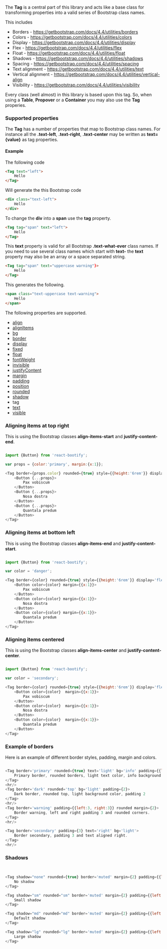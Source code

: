 
The **Tag** is a central part of this library and acts like a base class for transforming properties into a valid
series of Bootstrap class names.

This includes

* Borders - https://getbootstrap.com/docs/4.4/utilities/borders
* Colors - https://getbootstrap.com/docs/4.4/utilities/colors
* Display - https://getbootstrap.com/docs/4.4/utilities/display
* Flex - https://getbootstrap.com/docs/4.4/utilities/flex
* Float - https://getbootstrap.com/docs/4.4/utilities/float
* Shadows - https://getbootstrap.com/docs/4.4/utilities/shadows
* Spacing - https://getbootstrap.com/docs/4.4/utilities/spacing
* Text alignment - https://getbootstrap.com/docs/4.4/utilities/text
* Vertical alignment - https://getbootstrap.com/docs/4.4/utilities/vertical-align
* Visibility - https://getbootstrap.com/docs/4.4/utilities/visibility

Every class (well almost) in this library is based upon this tag. So, when using a **Table**, **Propover** or a **Container**
you may also use the **Tag** properies.

### Supported properties

The **Tag** has a number of properties that map to Bootstrap class names.
For instance all the **.text-left**, **.text-right**, **.text-center** may be written as **text={value}** as tag properties.

#### Example

The following code

```html static
<Tag text="left">
    Hello
</Tag>
```

Will generate the this Bootstrap code

```html static
<div class="text-left">
    Hello
</div>
```

To change the **div** into a **span** use the **tag** property.

```html static
<Tag tag="span" text="left">
    Hello
</Tag>
```

This **text** property is valid for all Bootstrap **.text-what-ever** class names.
If you need to use several class names which start with **text-** the **text** property 
may also be an array or a space separated string.


```html static
<Tag tag="span" text="uppercase warning"}>
    Hello
</Tag>
```

This generates the following.

```html static
<span class="text-uppercase text-warning">
    Hello
</span>
```


The following properties are supported.

* [align](https://getbootstrap.com/docs/4.4/utilities/vertical-align)
* [alignItems](https://getbootstrap.com/docs/4.4/utilities/flex/#align-items)
* [bg](https://getbootstrap.com/docs/4.4/utilities/colors/#background-color)
* [border](https://getbootstrap.com/docs/4.4/utilities/borders)
* [display](https://getbootstrap.com/docs/4.4/utilities/display) 
* [fixed](https://getbootstrap.com/docs/4.4/utilities/position)
* [float](https://getbootstrap.com/docs/4.4/utilities/float)
* [fontWeight](https://getbootstrap.com/docs/4.4/utilities/text/#font-weight-and-italics)
* [invisible](https://getbootstrap.com/docs/4.4/utilities/visibility)
* [justifyContent](https://getbootstrap.com/docs/4.4/utilities/flex/#justify-content)
* [margin](https://getbootstrap.com/docs/4.4/utilities/spacing) 
* [padding](https://getbootstrap.com/docs/4.4/utilities/spacing)
* [position](https://getbootstrap.com/docs/4.4/utilities/position)
* [rounded](https://getbootstrap.com/docs/4.4/utilities/borders/#border-radius)
* [shadow](https://getbootstrap.com/docs/4.4/utilities/shadows)
* tag
* [text](https://getbootstrap.com/docs/4.4/utilities/text) 
* [visible](https://getbootstrap.com/docs/4.4/utilities/visibility)

### Aligning items at top right

This is using the Bootstrap classes **align-items-start** and **justify-content-end**.


```js

import {Button} from 'react-bootify';

var props = {color:'primary', margin:{x:1}};

<Tag border={props.color} rounded={true} style={{height:'6rem'}} display='flex' alignItems='start' justifyContent='end' padding={2} >
    <Button {...props}>
        Pax vobiscum
    </Button>
    <Button {...props}>
        Nosa dostra
    </Button>
    <Button {...props}>
        Quantala predum
    </Button>
</Tag>

```


### Aligning items at bottom left

This is using the Bootstrap classes **align-items-end** and **justify-content-start**.

```js

import {Button} from 'react-bootify';

var color = 'danger';

<Tag border={color} rounded={true} style={{height:'6rem'}} display='flex' alignItems='end' justifyContent='start' padding={2} >
    <Button color={color} margin={{x:1}}>
        Pax vobiscum
    </Button>
    <Button color={color} margin={{x:1}}>
        Nosa dostra
    </Button>
    <Button color={color} margin={{x:1}}>
        Quantala predum
    </Button>
</Tag>

```

### Aligning items centered

This is using the Bootstrap classes **align-items-center** and **justify-content-center**.


```js

import {Button} from 'react-bootify';

var color = 'secondary';

<Tag border={color} rounded={true} style={{height:'6rem'}} display='flex' alignItems='center' justifyContent='center' padding={2} >
    <Button color={color}  margin={{x:1}}>
        Pax vobiscum
    </Button>
    <Button color={color}  margin={{x:1}}>
        Nosa dostra
    </Button>
    <Button color={color}  margin={{x:1}}>
        Quantala predum
    </Button>
</Tag>

```


### Example of borders

Here is an example of different border styles, padding, margin and colors.

```js

<Tag border='primary' rounded={true} text='light' bg='info' padding={{left:3, right:3, bottom:2, top:2}}>
    Primary border, rounded borders, light text color, info background color and some padding 
</Tag>
<hr/>
<Tag border='dark' rounded='top' bg='light' padding={2}>
    Dark border, rounded top, light background color, padding 2
</Tag>
<hr/>
<Tag border='warning' padding={{left:3, right:3}} rounded margin={2}>
    Border warning, left and right padding 3 and rounded corners.
</Tag>
<hr/>

<Tag border='secondary' padding={3} text='right' bg='light'>
    Border secondary, padding 3 and text aligned right.
</Tag>
<hr/>


```

### Shadows

```js

 
<Tag shadow="none" rounded={true} border='muted' margin={2} padding={{left:4, right:4, y:2}}>
    No shadow
</Tag>

<Tag shadow="sm" rounded="sm" border='muted' margin={2} padding={{left:4, right:4, y:2}}>
    Small shadow
</Tag>

<Tag shadow="md" rounded="md" border='muted' margin={2} padding={{left:4, right:4, y:2}}>
    Default shadow
</Tag>

<Tag shadow="lg" rounded="lg" border='muted' margin={2} padding={{left:4, right:4, y:2}}>
    Large shadow
</Tag>


```


